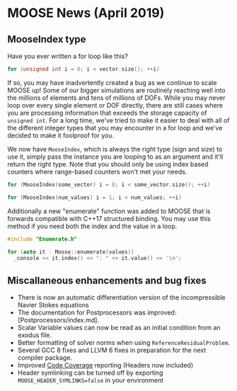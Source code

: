 # MOOSE News (April 2019)

## MooseIndex type

Have you ever written a for loop like this?

```C++
for (unsigned int i = 0; i < vector.size(); ++i)
```

If so, you may have inadvertently created a bug as we continue to scale MOOSE up!
Some of our bigger simulations are routinely reaching well into the millions of elements
and tens of millions of DOFs. While you may never loop over every single element or DOF
directly, there are still cases where you are processing information that exceeds the
storage capacity of `unsigned int`. For a long time, we've tried to make it easier to
deal with all of the different integer types that you may encounter in a for loop and
we've decided to make it foolproof for you.

We now have `MooseIndex`, which is always the right type (sign and size) to use it, simply
pass the instance you are looping to as an argument and it'll return the right type. Note that
you should only be using index based counters where range-based counters won't met your needs.

```C++
for (MooseIndex(some_vector) i = 0; i < some_vector.size(); ++i)

for (MooseIndex(num_values) i = 1; i < num_values; ++i)
```

Additionally a new "enumerate" function was added to MOOSE that is forwards compatible
with C++17 structured binding. You may use this method if you need both the index and
the value in a loop.

```C++
#include "Enumerate.h"

for (auto it : Moose::enumerate(values))
  _console << it.index() << ": " << it.value() << '\n';
```


## Miscallaneous enhancements and bug fixes

- There is now an automatic differentiation version of the incompressible Navier Stokes equations
- The documentation for Postprocessors was improved: [Postprocessors/index.md].
- Scalar Variable values can now be read as an initial condition from an exodus file.
- Better formatting of solver norms when using `ReferenceResidualProblem`.
- Several GCC 8 fixes and LLVM 6 fixes in preparation for the next compiler package.
- Improved [Code Coverage](https://mooseframework.inl.gov/docs/coverage/moose/) reporting (Headers now included)
- Header symlinking can be turned off by exporting `MOOSE_HEADER_SYMLINKS=false` in your environment
